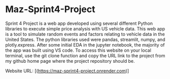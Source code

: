 # Maz-Sprint4-Project

Sprint 4 Project is a web app developed using several different Python libraries to execute simple price analysis with US vehicle data. This web app is a tool to simulate random events and factors relating to vehicle data in the United States. The python libraries used were pandas, streamlit, numpy, and plotly.express. After some initial EDA in the jupyter notebook, the majority of the app was built using VS code. To access this website on your local terminal, use the git clone function and copy the URL link to the project from my github home page where the project repository should be. 

Website URL: [(https://maz-sprint4-project.onrender.com)]


